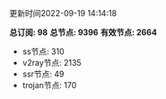 更新时间2022-09-19 14:14:18

**总订阅: 98**
**总节点: 9396**
**有效节点: 2664**
- ss节点: 310
- v2ray节点: 2135
- ssr节点: 49
- trojan节点: 170
